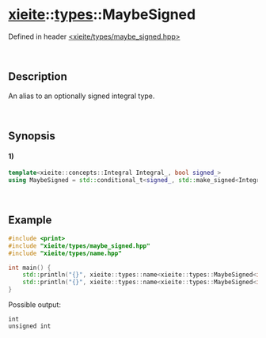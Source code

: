 # [xieite](../../xieite.md)\:\:[types](../../types.md)\:\:MaybeSigned
Defined in header [<xieite/types/maybe_signed.hpp>](../../../include/xieite/types/maybe_signed.hpp)

&nbsp;

## Description
An alias to an optionally signed integral type.

&nbsp;

## Synopsis
#### 1)
```cpp
template<xieite::concepts::Integral Integral_, bool signed_>
using MaybeSigned = std::conditional_t<signed_, std::make_signed<Integral_>, std::make_unsigned<Integral_>>::type;
```

&nbsp;

## Example
```cpp
#include <print>
#include "xieite/types/maybe_signed.hpp"
#include "xieite/types/name.hpp"

int main() {
    std::println("{}", xieite::types::name<xieite::types::MaybeSigned<int, true>>);
    std::println("{}", xieite::types::name<xieite::types::MaybeSigned<int, false>>);
}
```
Possible output:
```
int
unsigned int
```
